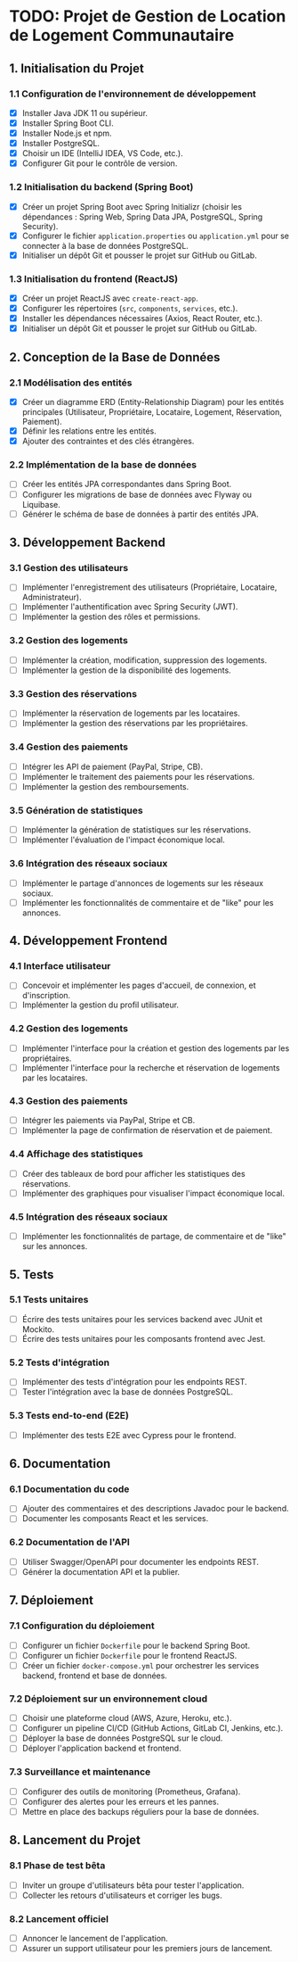 # TODO: Projet de Gestion de Location de Logement Communautaire

## 1. Initialisation du Projet

### 1.1 Configuration de l'environnement de développement
- [x] Installer Java JDK 11 ou supérieur.
- [x] Installer Spring Boot CLI.
- [x] Installer Node.js et npm.
- [x] Installer PostgreSQL.
- [x] Choisir un IDE (IntelliJ IDEA, VS Code, etc.).
- [x] Configurer Git pour le contrôle de version.

### 1.2 Initialisation du backend (Spring Boot)
- [x] Créer un projet Spring Boot avec Spring Initializr (choisir les dépendances : Spring Web, Spring Data JPA, 
  PostgreSQL, Spring Security).
- [x] Configurer le fichier `application.properties` ou `application.yml` pour se connecter à la base de données 
  PostgreSQL.
- [x] Initialiser un dépôt Git et pousser le projet sur GitHub ou GitLab.

### 1.3 Initialisation du frontend (ReactJS)
- [x] Créer un projet ReactJS avec `create-react-app`.
- [x] Configurer les répertoires (`src`, `components`, `services`, etc.).
- [x] Installer les dépendances nécessaires (Axios, React Router, etc.).
- [x] Initialiser un dépôt Git et pousser le projet sur GitHub ou GitLab.

## 2. Conception de la Base de Données

### 2.1 Modélisation des entités
- [x] Créer un diagramme ERD (Entity-Relationship Diagram) pour les entités principales (Utilisateur, Propriétaire, Locataire, Logement, Réservation, Paiement).
- [x] Définir les relations entre les entités.
- [x] Ajouter des contraintes et des clés étrangères.

### 2.2 Implémentation de la base de données
- [ ] Créer les entités JPA correspondantes dans Spring Boot.
- [ ] Configurer les migrations de base de données avec Flyway ou Liquibase.
- [ ] Générer le schéma de base de données à partir des entités JPA.

## 3. Développement Backend

### 3.1 Gestion des utilisateurs
- [ ] Implémenter l'enregistrement des utilisateurs (Propriétaire, Locataire, Administrateur).
- [ ] Implémenter l'authentification avec Spring Security (JWT).
- [ ] Implémenter la gestion des rôles et permissions.

### 3.2 Gestion des logements
- [ ] Implémenter la création, modification, suppression des logements.
- [ ] Implémenter la gestion de la disponibilité des logements.

### 3.3 Gestion des réservations
- [ ] Implémenter la réservation de logements par les locataires.
- [ ] Implémenter la gestion des réservations par les propriétaires.

### 3.4 Gestion des paiements
- [ ] Intégrer les API de paiement (PayPal, Stripe, CB).
- [ ] Implémenter le traitement des paiements pour les réservations.
- [ ] Implémenter la gestion des remboursements.

### 3.5 Génération de statistiques
- [ ] Implémenter la génération de statistiques sur les réservations.
- [ ] Implémenter l'évaluation de l'impact économique local.

### 3.6 Intégration des réseaux sociaux
- [ ] Implémenter le partage d'annonces de logements sur les réseaux sociaux.
- [ ] Implémenter les fonctionnalités de commentaire et de "like" pour les annonces.

## 4. Développement Frontend

### 4.1 Interface utilisateur
- [ ] Concevoir et implémenter les pages d'accueil, de connexion, et d'inscription.
- [ ] Implémenter la gestion du profil utilisateur.

### 4.2 Gestion des logements
- [ ] Implémenter l'interface pour la création et gestion des logements par les propriétaires.
- [ ] Implémenter l'interface pour la recherche et réservation de logements par les locataires.

### 4.3 Gestion des paiements
- [ ] Intégrer les paiements via PayPal, Stripe et CB.
- [ ] Implémenter la page de confirmation de réservation et de paiement.

### 4.4 Affichage des statistiques
- [ ] Créer des tableaux de bord pour afficher les statistiques des réservations.
- [ ] Implémenter des graphiques pour visualiser l'impact économique local.

### 4.5 Intégration des réseaux sociaux
- [ ] Implémenter les fonctionnalités de partage, de commentaire et de "like" sur les annonces.

## 5. Tests

### 5.1 Tests unitaires
- [ ] Écrire des tests unitaires pour les services backend avec JUnit et Mockito.
- [ ] Écrire des tests unitaires pour les composants frontend avec Jest.

### 5.2 Tests d'intégration
- [ ] Implémenter des tests d'intégration pour les endpoints REST.
- [ ] Tester l'intégration avec la base de données PostgreSQL.

### 5.3 Tests end-to-end (E2E)
- [ ] Implémenter des tests E2E avec Cypress pour le frontend.

## 6. Documentation

### 6.1 Documentation du code
- [ ] Ajouter des commentaires et des descriptions Javadoc pour le backend.
- [ ] Documenter les composants React et les services.

### 6.2 Documentation de l'API
- [ ] Utiliser Swagger/OpenAPI pour documenter les endpoints REST.
- [ ] Générer la documentation API et la publier.

## 7. Déploiement

### 7.1 Configuration du déploiement
- [ ] Configurer un fichier `Dockerfile` pour le backend Spring Boot.
- [ ] Configurer un fichier `Dockerfile` pour le frontend ReactJS.
- [ ] Créer un fichier `docker-compose.yml` pour orchestrer les services backend, frontend et base de données.

### 7.2 Déploiement sur un environnement cloud
- [ ] Choisir une plateforme cloud (AWS, Azure, Heroku, etc.).
- [ ] Configurer un pipeline CI/CD (GitHub Actions, GitLab CI, Jenkins, etc.).
- [ ] Déployer la base de données PostgreSQL sur le cloud.
- [ ] Déployer l'application backend et frontend.

### 7.3 Surveillance et maintenance
- [ ] Configurer des outils de monitoring (Prometheus, Grafana).
- [ ] Configurer des alertes pour les erreurs et les pannes.
- [ ] Mettre en place des backups réguliers pour la base de données.

## 8. Lancement du Projet

### 8.1 Phase de test bêta
- [ ] Inviter un groupe d'utilisateurs bêta pour tester l'application.
- [ ] Collecter les retours d'utilisateurs et corriger les bugs.

### 8.2 Lancement officiel
- [ ] Annoncer le lancement de l'application.
- [ ] Assurer un support utilisateur pour les premiers jours de lancement.
